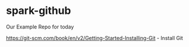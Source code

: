 # spark-github
Our Example Repo for today

https://git-scm.com/book/en/v2/Getting-Started-Installing-Git - Install Git
